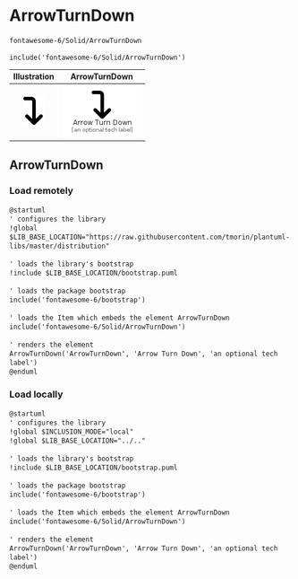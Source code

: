 # ArrowTurnDown


```text
fontawesome-6/Solid/ArrowTurnDown
```

```text
include('fontawesome-6/Solid/ArrowTurnDown')
```



| Illustration | ArrowTurnDown |
| :---: | :---: |
| ![illustration for Illustration](../../fontawesome-6/Solid/ArrowTurnDown.png) | ![illustration for ArrowTurnDown](../../fontawesome-6/Solid/ArrowTurnDown.Local.png) |




## ArrowTurnDown

### Load remotely
```plantuml
@startuml
' configures the library
!global $LIB_BASE_LOCATION="https://raw.githubusercontent.com/tmorin/plantuml-libs/master/distribution"

' loads the library's bootstrap
!include $LIB_BASE_LOCATION/bootstrap.puml

' loads the package bootstrap
include('fontawesome-6/bootstrap')

' loads the Item which embeds the element ArrowTurnDown
include('fontawesome-6/Solid/ArrowTurnDown')

' renders the element
ArrowTurnDown('ArrowTurnDown', 'Arrow Turn Down', 'an optional tech label')
@enduml
```

### Load locally
```plantuml
@startuml
' configures the library
!global $INCLUSION_MODE="local"
!global $LIB_BASE_LOCATION="../.."

' loads the library's bootstrap
!include $LIB_BASE_LOCATION/bootstrap.puml

' loads the package bootstrap
include('fontawesome-6/bootstrap')

' loads the Item which embeds the element ArrowTurnDown
include('fontawesome-6/Solid/ArrowTurnDown')

' renders the element
ArrowTurnDown('ArrowTurnDown', 'Arrow Turn Down', 'an optional tech label')
@enduml
```

